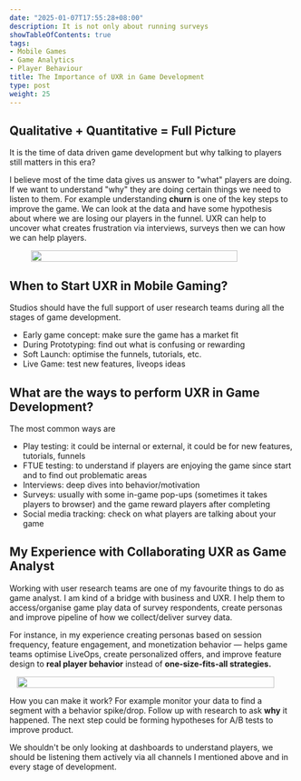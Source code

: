 ```yaml
---
date: "2025-01-07T17:55:28+08:00"
description: It is not only about running surveys
showTableOfContents: true
tags:
- Mobile Games
- Game Analytics
- Player Behaviour
title: The Importance of UXR in Game Development
type: post
weight: 25
---
```




## Qualitative + Quantitative = Full Picture 
It is the time of data driven game development but why talking to players still matters in this era?

I believe most of the time data gives us answer to "what" players are doing. If we want to understand "why" they are doing certain things we need to listen to them. 
For example understanding **churn** is one of the key steps to improve the game. We can look at the data and have some hypothesis about where we are losing our players in the funnel. UXR can help to uncover what creates frustration via interviews, surveys then we can how we can help players.

<div style="display: flex; gap: 10px; justify-content: space-around; align-items: left;">
  <img src="/images/uxr1.png" width="85%">
</div>

## When to Start UXR in Mobile Gaming? 
Studios should have the full support of user research teams during all the stages of game development. 

- Early game concept: make sure the game has a market fit
- During Prototyping: find out what is confusing or rewarding
- Soft Launch: optimise the funnels, tutorials, etc.
- Live Game: test new features, liveops ideas


## What are the ways to perform UXR in Game Development? 

The most common ways are
- Play testing: it could be internal or external, it could be for new features, tutorials, funnels
- FTUE testing: to understand if players are enjoying the game since start and to find out problematic areas
- Interviews: deep dives into behavior/motivation
- Surveys: usually with some in-game pop-ups (sometimes it takes players to browser) and the game reward players after completing
- Social media tracking: check on what players are talking about your game

## My Experience with Collaborating UXR as Game Analyst
Working with user research teams are one of my favourite things to do as game analyst. I am kind of a bridge with business and UXR. I help them to access/organise game play data of survey respondents, create personas and improve pipeline of how we collect/deliver survey data.

For instance, in my experience creating personas based on session frequency, feature engagement, and monetization behavior — helps game teams optimise LiveOps, create personalized offers, and improve feature design to **real player behavior** instead of **one-size-fits-all strategies.** 

<div style="display: flex; gap: 10px; justify-content: space-around; align-items: left;">
  <img src="/images/uxr2.png" width="95%">
</div>

How you can make it work? For example monitor your data to find a segment with a behavior spike/drop. Follow up with research to ask **why** it happened. The next step could be forming hypotheses for A/B tests to improve product.

We shouldn't be only looking at dashboards to understand players, we should be listening them actively via all channels I mentioned above and in every stage of development.
